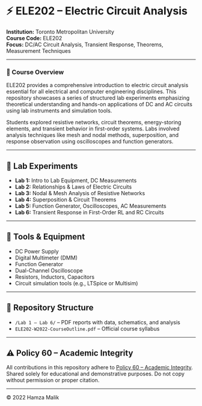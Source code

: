 # ⚡ ELE202 – Electric Circuit Analysis

**Institution:** Toronto Metropolitan University  
**Course Code:** ELE202  
**Focus:** DC/AC Circuit Analysis, Transient Response, Theorems, Measurement Techniques

---

### 📘 Course Overview

ELE202 provides a comprehensive introduction to electric circuit analysis essential for all electrical and computer engineering disciplines. This repository showcases a series of structured lab experiments emphasizing theoretical understanding and hands-on applications of DC and AC circuits using lab instruments and simulation tools.

Students explored resistive networks, circuit theorems, energy-storing elements, and transient behavior in first-order systems. Labs involved analysis techniques like mesh and nodal methods, superposition, and response observation using oscilloscopes and function generators.

---

## 🧪 Lab Experiments

- **Lab 1:** Intro to Lab Equipment, DC Measurements  
- **Lab 2:** Relationships & Laws of Electric Circuits  
- **Lab 3:** Nodal & Mesh Analysis of Resistive Networks  
- **Lab 4:** Superposition & Circuit Theorems  
- **Lab 5:** Function Generator, Oscilloscopes, AC Measurements  
- **Lab 6:** Transient Response in First-Order RL and RC Circuits  

---

## 🧰 Tools & Equipment

- DC Power Supply  
- Digital Multimeter (DMM)  
- Function Generator  
- Dual-Channel Oscilloscope  
- Resistors, Inductors, Capacitors  
- Circuit simulation tools (e.g., LTSpice or Multisim)

---

## 📁 Repository Structure

- `/Lab 1 – Lab 6/` – PDF reports with data, schematics, and analysis  
- `ELE202-W2022-CourseOutline.pdf` – Official course syllabus  

---

## ⚠️ Policy 60 – Academic Integrity

All contributions in this repository adhere to [Policy 60 – Academic Integrity](https://www.torontomu.ca/senate/policies/pol60.pdf). Shared solely for educational and demonstrative purposes. Do not copy without permission or proper citation.

---

© 2022 Hamza Malik 
